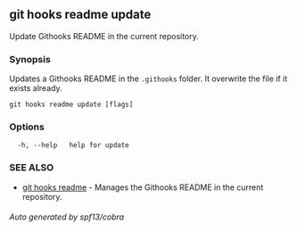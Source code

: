 ## git hooks readme update

Update Githooks README in the current repository.

### Synopsis

Updates a Githooks README in the `.githooks` folder. It overwrite the file if it
exists already.

```
git hooks readme update [flags]
```

### Options

```
  -h, --help   help for update
```

### SEE ALSO

- [git hooks readme](git_hooks_readme.md) - Manages the Githooks README in the
  current repository.

###### Auto generated by spf13/cobra
